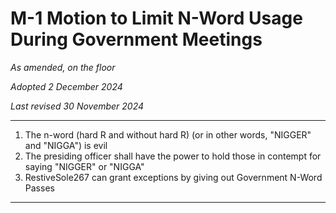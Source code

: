 # M-1 Motion to Limit N-Word Usage During Government Meetings

*As amended, on the floor* 

*Adopted 2 December 2024*

*Last revised 30 November 2024*

---

1. The n-word (hard R and without hard R) (or in other words, "NIGGER" and "NIGGA") is evil
2. The presiding officer shall have the power to hold those in contempt for saying "NIGGER" or "NIGGA" 
3. RestiveSole267 can grant exceptions by giving out Government N-Word Passes

---
